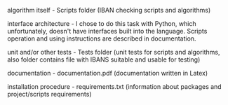 algorithm itself - Scripts folder (IBAN checking scripts and algorithms)

interface architecture - I chose to do this task with Python, which unfortunately, doesn't have interfaces built into the language. Scripts operation and using instructions are described in documentation.

unit and/or other tests - Tests folder (unit tests for scripts and algorithms, also folder contains file with IBANS suitable and usable for testing)

documentation - documentation.pdf (documentation written in Latex)

installation procedure - requirements.txt (information about packages and project/scripts requirements)
